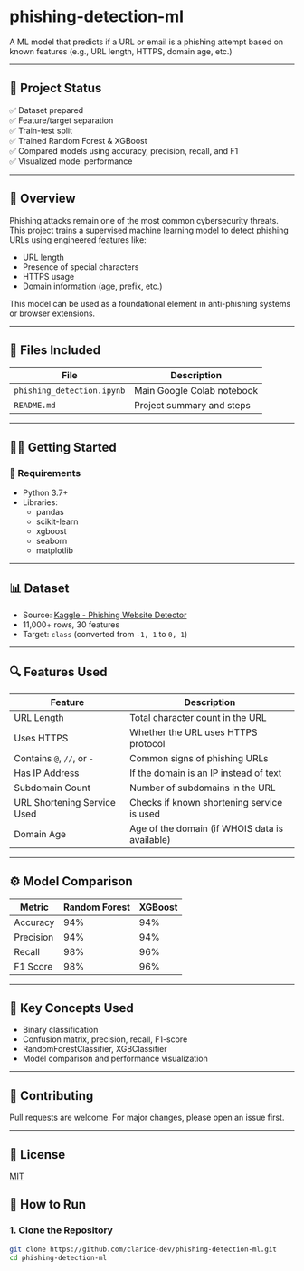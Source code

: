# phishing-detection-ml
A ML model that predicts if a URL or email is a phishing attempt based on known features (e.g., URL length, HTTPS, domain age, etc.)

---
## 🚀 Project Status

✅ Dataset prepared  
✅ Feature/target separation  
✅ Train-test split  
✅ Trained Random Forest & XGBoost  
✅ Compared models using accuracy, precision, recall, and F1  
✅ Visualized model performance

---

## 🧠 Overview

Phishing attacks remain one of the most common cybersecurity threats. This project trains a supervised machine learning model to detect phishing URLs using engineered features like:

- URL length
- Presence of special characters
- HTTPS usage
- Domain information (age, prefix, etc.)

This model can be used as a foundational element in anti-phishing systems or browser extensions.

---

## 📂 Files Included

| File | Description |
|------|-------------|
| `phishing_detection.ipynb` | Main Google Colab notebook |
| `README.md` | Project summary and steps |

---

## 🧑‍💻 Getting Started

### 🔧 Requirements

- Python 3.7+
- Libraries:
  - pandas
  - scikit-learn
  - xgboost
  - seaborn
  - matplotlib
---
## 📊 Dataset

- Source: [Kaggle - Phishing Website Detector](https://www.kaggle.com/datasets/eswarchandt/phishing-website-detector)
- 11,000+ rows, 30 features
- Target: `class` (converted from `-1, 1` to `0, 1`)

---

## 🔍 Features Used

| Feature                        | Description                                     |
|-------------------------------|-------------------------------------------------|
| URL Length                    | Total character count in the URL               |
| Uses HTTPS                    | Whether the URL uses HTTPS protocol            |
| Contains `@`, `//`, or `-`    | Common signs of phishing URLs                  |
| Has IP Address                | If the domain is an IP instead of text         |
| Subdomain Count               | Number of subdomains in the URL                |
| URL Shortening Service Used   | Checks if known shortening service is used     |
| Domain Age                    | Age of the domain (if WHOIS data is available) |

---

## ⚙️ Model Comparison

| Metric    | Random Forest | XGBoost |
|-----------|----------------|----------|
| Accuracy  | 94%           | 94%     |
| Precision | 94%           | 94%     |
| Recall    | 98%           | 96%     |
| F1 Score  | 98%           | 96%     |

---

## 🧠 Key Concepts Used

- Binary classification
- Confusion matrix, precision, recall, F1-score
- RandomForestClassifier, XGBClassifier
- Model comparison and performance visualization

---


## 🤝 Contributing

Pull requests are welcome. For major changes, please open an issue first.

---

## 📜 License

[MIT](LICENSE)

## 🧪 How to Run

### 1. Clone the Repository

```bash
git clone https://github.com/clarice-dev/phishing-detection-ml.git
cd phishing-detection-ml

